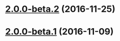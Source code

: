 <a name="2.0.0-beta.2"></a>
# [2.0.0-beta.2](https://github.com/sigmaframeworks/sigma-ui-framework/compare/2.0.0-beta...v2.0.0-beta.2) (2016-11-25)



<a name="2.0.0-beta.1"></a>
# [2.0.0-beta.1](https://github.com/sigmaframeworks/sigma-ui-framework/compare/1.0.4...v2.0.0-beta.1) (2016-11-09)



